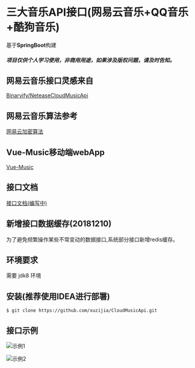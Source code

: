 # 三大音乐API接口(网易云音乐+QQ音乐+酷狗音乐)

基于**SpringBoot**构建 


##### 项目仅供个人学习使用，非商用用途，如果涉及版权问题，请及时告知。

## 网易云音乐接口灵感来自

[Binaryify/NeteaseCloudMusicApi](https://github.com/Binaryify/NeteaseCloudMusicApi)

## 网易云音乐算法参考
[网易云加密算法](https://www.jianshu.com/p/07ebbb142c73)

## Vue-Music移动端webApp
[Vue-Music](https://github.com/xuzijia/vue-music)

## 接口文档
[接口文档(编写中)](https://github.com/xuzijia/CloudMusicApi)

## 新增接口数据缓存(20181210)
为了避免频繁操作某些不常变动的数据接口,系统部分接口新增redis缓存。

## 环境要求

需要 jdk8 环境

## 安装(推荐使用IDEA进行部署)

```shell
$ git clone https://github.com/xuzijia/CloudMusicApi.git
```

## 接口示例


![示例1](https://raw.githubusercontent.com/xuzijia/CloudMusicApi/master/show/Snip20190122_14.png)



![示例2](https://raw.githubusercontent.com/xuzijia/CloudMusicApi/master/show/Snip20190122_15.png)
